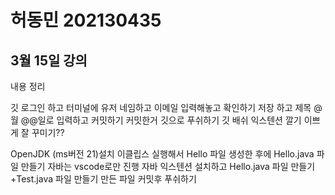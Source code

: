 # 허동민 202130435

## 3월 15일 강의
내용 정리

깃 로그인 하고 
터미널에 유저 네임하고 이메일 입력해놓고 확인하기
저장 하고 제목 @월 @@일로 입력하고 커밋하기
커밋한거 깃으로 푸쉬하기 
깃 배쉬 익스텐션 깔기
이쁘게 잘 꾸미기??

OpenJDK (ms버전 21)설치
이클립스 실행해서 Hello 파일 생성한 후에 Hello.java 파일 만들기
자바는 vscode로만 진행
자바 익스텐션 설치하고 Hello.java 파일 만들기
+Test.java 파일 만들기
만든 파일 커밋후 푸쉬하기